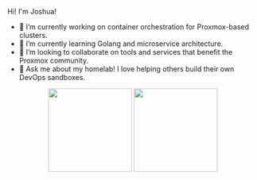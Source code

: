 Hi! I'm Joshua!

- 🔭 I’m currently working on container orchestration for Proxmox-based clusters.
- 🌱 I’m currently learning Golang and microservice architecture.
- 👯 I’m looking to collaborate on tools and services that benefit the Proxmox community.
- 💬 Ask me about my homelab! I love helping others build their own DevOps sandboxes.

<p align="center">
    <img src="https://github-readme-stats.vercel.app/api?username=ARMmaster17&show_icons=true&theme=dark" height="168px">
    <img src="https://github-readme-stats.vercel.app/api/top-langs/?username=ARMmaster17&show_icons=true&theme=dark&layout=compact" height="168px">
</p>